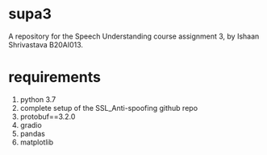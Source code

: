 # supa3
A repository for the Speech Understanding course assignment 3, by Ishaan Shrivastava B20AI013.

# requirements

1. python 3.7
2. complete setup of the SSL_Anti-spoofing github repo
3. protobuf==3.2.0
4. gradio
5. pandas
6. matplotlib